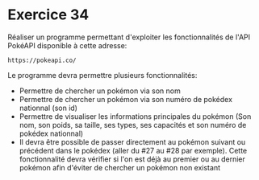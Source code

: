 # Exercice 34

Réaliser un programme permettant d'exploiter les fonctionnalités de l'API PokéAPI disponible à cette adresse: 

```text
https://pokeapi.co/
```

Le programme devra permettre plusieurs fonctionnalités:
* Permettre de chercher un pokémon via son nom
* Permettre de chercher un pokémon via son numéro de pokédex nationnal (son id)
* Permettre de visualiser les informations principales du pokémon (Son nom, son poids, sa taille, ses types, ses capacités et son numéro de pokédex nationnal)
* Il devra être possible de passer directement au pokémon suivant ou précédent dans le pokédex (aller du #27 au #28 par exemple). Cette fonctionnalité devra vérifier si l'on est déjà au premier ou au dernier pokémon afin d'éviter de chercher un pokémon non existant


